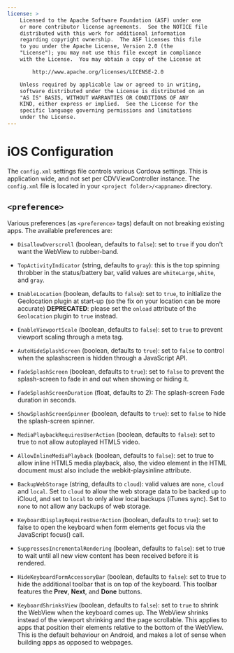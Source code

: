 ```yaml
---
license: >
    Licensed to the Apache Software Foundation (ASF) under one
    or more contributor license agreements.  See the NOTICE file
    distributed with this work for additional information
    regarding copyright ownership.  The ASF licenses this file
    to you under the Apache License, Version 2.0 (the
    "License"); you may not use this file except in compliance
    with the License.  You may obtain a copy of the License at

        http://www.apache.org/licenses/LICENSE-2.0

    Unless required by applicable law or agreed to in writing,
    software distributed under the License is distributed on an
    "AS IS" BASIS, WITHOUT WARRANTIES OR CONDITIONS OF ANY
    KIND, either express or implied.  See the License for the
    specific language governing permissions and limitations
    under the License.
---
```


# iOS Configuration

The `config.xml` settings file controls various Cordova settings.
This is application wide, and not set per CDVViewController instance.
The `config.xml` file is located in your `<project folder>/<appname>`
directory.

## `<preference>`

Various preferences (as `<preference>` tags) default on not breaking
existing apps. The available preferences are:

* `DisallowOverscroll` (boolean, defaults to `false`): set to `true` if
  you don't want the WebView to rubber-band.

* `TopActivityIndicator` (string, defaults to `gray`): this is the top
  spinning throbber in the status/battery bar, valid values are
  `whiteLarge`, `white`, and `gray`.

* `EnableLocation` (boolean, defaults to `false`): set to `true`, to
  initialize the Geolocation plugin at start-up (so the fix on your
  location can be more accurate) __DEPRECATED__: please set the
  `onload` attribute of the `Geolocation` plugin to `true`
  instead.

* `EnableViewportScale` (boolean, defaults to `false`): set to `true` to
  prevent viewport scaling through a meta tag.

* `AutoHideSplashScreen` (boolean, defaults to `true`): set to `false` to
  control when the splashscreen is hidden through a JavaScript API.

* `FadeSplashScreen` (boolean, defaults to `true`): set to `false` to
  prevent the splash-screen to fade in and out when showing or hiding
  it.

* `FadeSplashScreenDuration` (float, defaults to 2): The splash-screen
  Fade duration in seconds.

* `ShowSplashScreenSpinner` (boolean, defaults to `true`): set to `false`
  to hide the splash-screen spinner.

* `MediaPlaybackRequiresUserAction` (boolean, defaults to `false`): set
  to true to not allow autoplayed HTML5 video.

* `AllowInlineMediaPlayback` (boolean, defaults to `false`): set to
  true to allow inline HTML5 media playback, also, the video element
  in the HTML document must also include the webkit-playsinline
  attribute.

* `BackupWebStorage` (string, defaults to `cloud`): valid values are
  `none`, `cloud` and `local`. Set to `cloud` to allow the web
  storage data to be backed up to iCloud, and set to `local` to only
  allow local backups (iTunes sync). Set to `none` to not allow any
  backups of web storage.

* `KeyboardDisplayRequiresUserAction` (boolean, defaults to `true`):
  set to false to open the keyboard when form elements get focus via
  the JavaScript focus() call.

* `SuppressesIncrementalRendering` (boolean, defaults to `false`): set
  to true to wait until all new view content has been received
  before it is rendered.

* `HideKeyboardFormAccessoryBar` (boolean, defaults to `false`): set to
  true to hide the additional toolbar that is on top of the
  keyboard. This toolbar features the __Prev__, __Next__, and __Done__
  buttons.

* `KeyboardShrinksView` (boolean, defaults to `false`): set to `true` to
  shrink the WebView when the keyboard comes up. The WebView shrinks
  instead of the viewport shrinking and the page scrollable. This
  applies to apps that position their elements relative to the bottom
  of the WebView. This is the default behaviour on Android, and makes
  a lot of sense when building apps as opposed to webpages.
